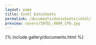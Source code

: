 ```yaml
---
layout: page
title: Intel Datasheets
permalink: /documents/datasheets/intel/
preview: covers/INTEL_8088_CPU.jpg
---
```


{% include gallery/documents.html %}
